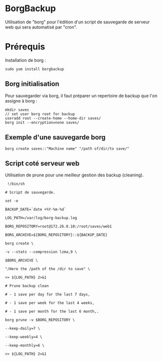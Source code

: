 ﻿# BorgBackup

Utilisation de "borg" pour l'édition d'un script de sauvegarde de serveur web qui sera automatisé par "cron".


# Prérequis

Installation de borg :

    sudo yum install borgbackup

## Borg initialisation

Pour sauvegarder via borg, il faut préparer un repertoire de backup que l'on assigne à borg :

    mkdir saves
    // set user borg root for backup
    useradd root --create-home --home-dir saves/
    borg init --encryption=none saves/
    

## Exemple d'une sauvegarde borg

    borg create saves::"Machine name" "/path of/dir/to save/"

## Script coté serveur web

Utilisation de prune pour une meilleur gestion des backup (cleaning).
   

     !/bin/sh

    # Script de sauvegarde.
    
    set -e

    BACKUP_DATE=`date +%Y-%m-%d`
    
    LOG_PATH=/var/log/borg-backup.log

    BORG_REPOSITORY=root@172.26.0.10:/root/saves/web1
    
    BORG_ARCHIVE=${BORG_REPOSITORY}::${BACKUP_DATE}

    borg create \
    
    -v --stats --compression lzma,9 \
    
    $BORG_ARCHIVE \
    
    "/Here the /path of the /dir to save" \
    
    >> ${LOG_PATH} 2>&1
    
    # Prune backup clean
    
    # - 1 save per day for the last 7 days,
    
    # - 1 save per week for the last 4 weeks,
    
    # - 1 save per month for the last 6 month,.

    borg prune -v $BORG_REPOSITORY \
    
    --keep-daily=7 \
    
    --keep-weekly=4 \
    
    --keep-monthly=6 \
    
    >> ${LOG_PATH} 2>&1

